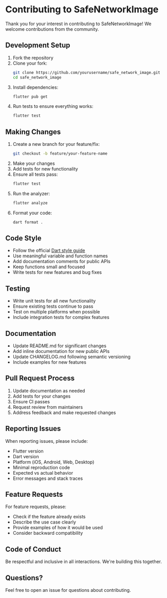 # Contributing to SafeNetworkImage

Thank you for your interest in contributing to SafeNetworkImage! We welcome contributions from the community.

## Development Setup

1. Fork the repository
2. Clone your fork:
   ```bash
   git clone https://github.com/yourusername/safe_network_image.git
   cd safe_network_image
   ```
3. Install dependencies:
   ```bash
   flutter pub get
   ```
4. Run tests to ensure everything works:
   ```bash
   flutter test
   ```

## Making Changes

1. Create a new branch for your feature/fix:
   ```bash
   git checkout -b feature/your-feature-name
   ```
2. Make your changes
3. Add tests for new functionality
4. Ensure all tests pass:
   ```bash
   flutter test
   ```
5. Run the analyzer:
   ```bash
   flutter analyze
   ```
6. Format your code:
   ```bash
   dart format .
   ```

## Code Style

- Follow the official [Dart style guide](https://dart.dev/guides/language/effective-dart/style)
- Use meaningful variable and function names
- Add documentation comments for public APIs
- Keep functions small and focused
- Write tests for new features and bug fixes

## Testing

- Write unit tests for all new functionality
- Ensure existing tests continue to pass
- Test on multiple platforms when possible
- Include integration tests for complex features

## Documentation

- Update README.md for significant changes
- Add inline documentation for new public APIs
- Update CHANGELOG.md following semantic versioning
- Include examples for new features

## Pull Request Process

1. Update documentation as needed
2. Add tests for your changes
3. Ensure CI passes
4. Request review from maintainers
5. Address feedback and make requested changes

## Reporting Issues

When reporting issues, please include:

- Flutter version
- Dart version
- Platform (iOS, Android, Web, Desktop)
- Minimal reproduction code
- Expected vs actual behavior
- Error messages and stack traces

## Feature Requests

For feature requests, please:

- Check if the feature already exists
- Describe the use case clearly
- Provide examples of how it would be used
- Consider backward compatibility

## Code of Conduct

Be respectful and inclusive in all interactions. We're building this together.

## Questions?

Feel free to open an issue for questions about contributing.